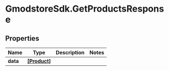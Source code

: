 # GmodstoreSdk.GetProductsResponse

## Properties

Name | Type | Description | Notes
------------ | ------------- | ------------- | -------------
**data** | [**[Product]**](Product.md) |  | 


